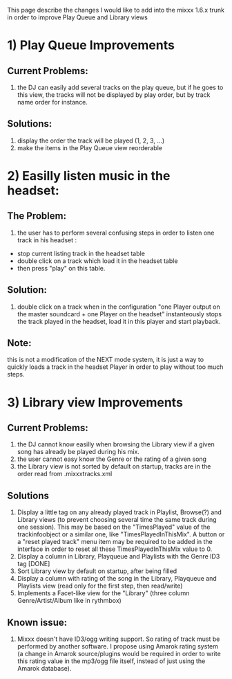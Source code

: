 This page describe the changes I would like to add into the mixxx 1.6.x
trunk in order to improve Play Queue and Library views

# 1\) Play Queue Improvements

## Current Problems:

1.   the DJ can easily add several tracks on the play queue, but if he
    goes to this view, the tracks will not be displayed by play order,
    but by track name order for instance.

## Solutions:

1.  display the order the track will be played (1, 2, 3, ...)
2.  make the items in the Play Queue view reorderable

# 2\) Easilly listen music in the headset:

## The Problem:

1.  the user has to perform several confusing steps in order to listen
    one track in his headset : 

<!-- end list -->

  - stop current listing track in the headset table
  - double click on a track which load it in the headset table
  - then press "play" on this table.

## Solution:

1.  double click on a track when in the configuration "one Player output
    on the master soundcard + one Player on the headset" instanteously
    stops the track played in the headset, load it in this player and
    start playback.

## Note:

this is not a modification of the NEXT mode system, it is just a way to
quickly loads a track in the headset Player in order to play without too
much steps.

# 3\) Library view Improvements

## Current Problems:

1.  the DJ cannot know easilly when browsing the Library view if a given
    song has already be played during his mix.
2.  the user cannot easy know the Genre or the rating of a given song
3.  the Library view is not sorted by default on startup, tracks are in
    the order read from .mixxxtracks.xml

## Solutions

1.  Display a little tag on any already played track in Playlist,
    Browse(?) and Library views (to prevent choosing several time the
    same track during one session). This may be based on the
    "TimesPlayed" value of the trackinfoobject or a similar one, like
    "TimesPlayedInThisMix". A button or a "reset played track" menu item
    may be required to be added in the interface in order to reset all
    these TimesPlayedInThisMix value to 0.
2.  Display a column in Library, Playqueue and Playlists with the Genre
    ID3 tag \[DONE\]
3.  Sort Library view by default on startup, after being filled
4.  Display a column with rating of the song in the Library, Playqueue
    and Playlists view (read only for the first step, then read/write)
5.  Implements a Facet-like view for the "Library" (three column
    Genre/Artist/Album like in rythmbox)

## Known issue:

1.  Mixxx doesn't have ID3/ogg writing support. So rating of track must
    be performed by another software. I propose using Amarok rating
    system (a change in Amarok source/plugins would be required in order
    to write this rating value in the mp3/ogg file itself, instead of
    just using the Amarok database).
